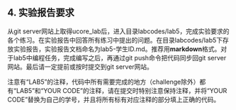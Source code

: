 
## 4. 实验报告要求 

从git server网站上取得ucore_lab后，进入目录labcodes/lab5，完成实验要求的各个练习。在实验报告中回答所有练习中提出的问题。在目录labcodes/lab5下存放实验报告，实验报告文档命名为lab5-学生ID.md。推荐用**markdown**格式。对于lab5中编程任务，完成编写之后，再通过git  push命令把代码同步回git server网站。最后请一定提前或按时提交到git server网站。

注意有“LAB5”的注释，代码中所有需要完成的地方（challenge除外）都有“LAB5”和“YOUR CODE”的注释，请在提交时特别注意保持注释，并将“YOUR CODE”替换为自己的学号，并且将所有标有对应注释的部分填上正确的代码。

